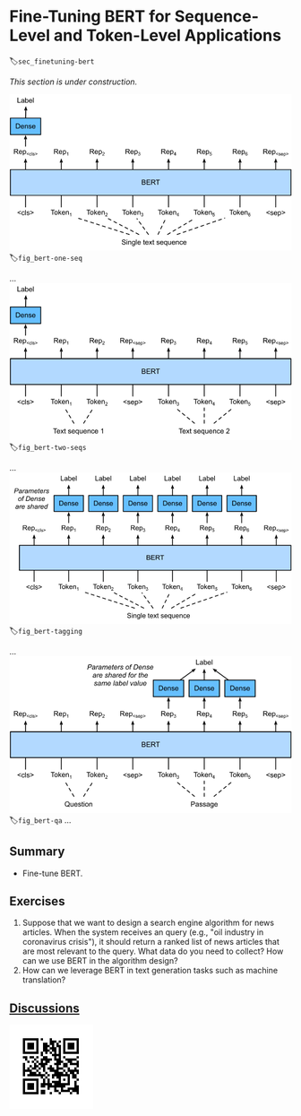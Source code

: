 # Fine-Tuning BERT for Sequence-Level and Token-Level Applications
:label:`sec_finetuning-bert`

*This section is under construction.*



![Fine-tuning BERT for single text classification tasks, such as sentiment analysis.](../img/bert-one-seq.svg)
:label:`fig_bert-one-seq`

...
![Fine-tuning BERT for text pair classification tasks, such as natural language inference.](../img/bert-two-seqs.svg)
:label:`fig_bert-two-seqs`

...
![Fine-tuning BERT for text tagging tasks, such as part-of-speech tagging](../img/bert-tagging.svg)
:label:`fig_bert-tagging`

...
![Fine-tuning BERT for question answering](../img/bert-qa.svg)
:label:`fig_bert-qa`
...

## Summary

* Fine-tune BERT.

## Exercises

1. Suppose that we want to design a search engine algorithm for news articles. When the system receives an query (e.g., "oil industry in coronavirus crisis"), it should return a ranked list of news articles that are most relevant to the query. What data do you need to collect? How can we use BERT in the algorithm design?
1. How can we leverage BERT in text generation tasks such as machine translation?



## [Discussions](https://discuss.mxnet.io/t/5882)

![](../img/qr_finetuning-bert.svg)
